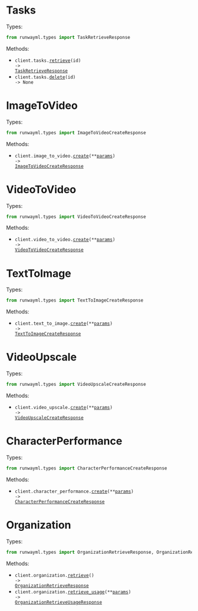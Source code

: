 # Tasks

Types:

```python
from runwayml.types import TaskRetrieveResponse
```

Methods:

- <code title="get /v1/tasks/{id}">client.tasks.<a href="./src/runwayml/resources/tasks.py">retrieve</a>(id) -> <a href="./src/runwayml/types/task_retrieve_response.py">TaskRetrieveResponse</a></code>
- <code title="delete /v1/tasks/{id}">client.tasks.<a href="./src/runwayml/resources/tasks.py">delete</a>(id) -> None</code>

# ImageToVideo

Types:

```python
from runwayml.types import ImageToVideoCreateResponse
```

Methods:

- <code title="post /v1/image_to_video">client.image_to_video.<a href="./src/runwayml/resources/image_to_video.py">create</a>(\*\*<a href="src/runwayml/types/image_to_video_create_params.py">params</a>) -> <a href="./src/runwayml/types/image_to_video_create_response.py">ImageToVideoCreateResponse</a></code>

# VideoToVideo

Types:

```python
from runwayml.types import VideoToVideoCreateResponse
```

Methods:

- <code title="post /v1/video_to_video">client.video_to_video.<a href="./src/runwayml/resources/video_to_video.py">create</a>(\*\*<a href="src/runwayml/types/video_to_video_create_params.py">params</a>) -> <a href="./src/runwayml/types/video_to_video_create_response.py">VideoToVideoCreateResponse</a></code>

# TextToImage

Types:

```python
from runwayml.types import TextToImageCreateResponse
```

Methods:

- <code title="post /v1/text_to_image">client.text_to_image.<a href="./src/runwayml/resources/text_to_image.py">create</a>(\*\*<a href="src/runwayml/types/text_to_image_create_params.py">params</a>) -> <a href="./src/runwayml/types/text_to_image_create_response.py">TextToImageCreateResponse</a></code>

# VideoUpscale

Types:

```python
from runwayml.types import VideoUpscaleCreateResponse
```

Methods:

- <code title="post /v1/video_upscale">client.video_upscale.<a href="./src/runwayml/resources/video_upscale.py">create</a>(\*\*<a href="src/runwayml/types/video_upscale_create_params.py">params</a>) -> <a href="./src/runwayml/types/video_upscale_create_response.py">VideoUpscaleCreateResponse</a></code>

# CharacterPerformance

Types:

```python
from runwayml.types import CharacterPerformanceCreateResponse
```

Methods:

- <code title="post /v1/character_performance">client.character_performance.<a href="./src/runwayml/resources/character_performance.py">create</a>(\*\*<a href="src/runwayml/types/character_performance_create_params.py">params</a>) -> <a href="./src/runwayml/types/character_performance_create_response.py">CharacterPerformanceCreateResponse</a></code>

# Organization

Types:

```python
from runwayml.types import OrganizationRetrieveResponse, OrganizationRetrieveUsageResponse
```

Methods:

- <code title="get /v1/organization">client.organization.<a href="./src/runwayml/resources/organization.py">retrieve</a>() -> <a href="./src/runwayml/types/organization_retrieve_response.py">OrganizationRetrieveResponse</a></code>
- <code title="post /v1/organization/usage">client.organization.<a href="./src/runwayml/resources/organization.py">retrieve_usage</a>(\*\*<a href="src/runwayml/types/organization_retrieve_usage_params.py">params</a>) -> <a href="./src/runwayml/types/organization_retrieve_usage_response.py">OrganizationRetrieveUsageResponse</a></code>

